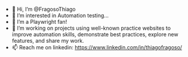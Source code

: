 - 👋 Hi, I’m @FragosoThiago
- 👀 I’m interested in Automation testing...
- 🌱 I’m a Playwright fan!
- 💞 I’m working on projects using well-known practice websites to improve automation skills, demonstrate best practices, explore new features, and share my work.
- 📫 Reach me on linkedin: https://www.linkedin.com/in/thiagofragoso/

<!---
FragosoThiago/FragosoThiago is a ✨ special ✨ repository because its `README.md` (this file) appears on your GitHub profile.
You can click the Preview link to take a look at your changes.
--->
